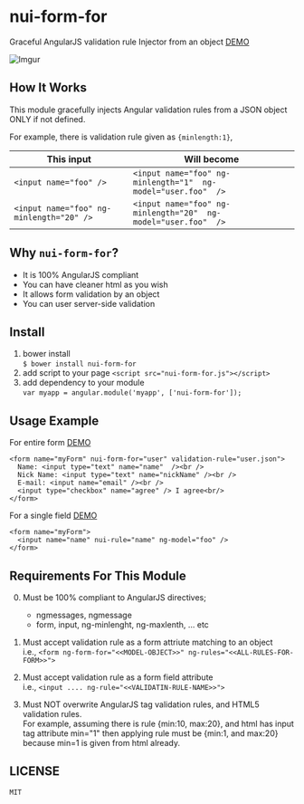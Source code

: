 nui-form-for
===========

Graceful AngularJS validation rule Injector from an object
 [DEMO](https://rawgit.com/allenhwkim/nui-form-for/master/testapp/simple.html)
 
 ![Imgur](http://i.imgur.com/tQS4sQk.png?2)

How It Works
------------
This module gracefully injects Angular validation rules from a JSON object ONLY if not defined.

For example, there is validation rule given as `{minlength:1}`,  

This input  | Will become
------------- | -------------
`<input name="foo" />` | `<input name="foo" ng-minlength="1"  ng-model="user.foo"  />`    
`<input name="foo" ng-minlength="20" />` | `<input name="foo" ng-minlength="20"  ng-model="user.foo"  />`


Why `nui-form-for`?
--------------------

   * It is 100% AngularJS compliant
   * You can have cleaner html as you wish
   * It allows form validation by an object
   * You can user server-side validation

Install
--------

  1. bower install  
     `$ bower install nui-form-for`
  2. add script to your page 
     `<script src="nui-form-for.js"></script>`
  3. add dependency to your module  
     `var myapp = angular.module('myapp', ['nui-form-for']);`

Usage Example
--------------

  For entire form  [DEMO](https://rawgit.com/allenhwkim/nui-form-for/master/testapp/simple.html)

    <form name="myForm" nui-form-for="user" validation-rule="user.json">
      Name: <input type="text" name="name"  /><br />
      Nick Name: <input type="text" name="nickName" /><br />
      E-mail: <input name="email" /><br />
      <input type="checkbox" name="agree" /> I agree<br/>
    </form>

  For a single field [DEMO](https://rawgit.com/allenhwkim/nui-form-for/master/testapp/simple-inline.html)

    <form name="myForm">
      <input name="name" nui-rule="name" ng-model="foo" />
    </form>

Requirements For This Module
------------------------------

  0. Must be 100% compliant to AngularJS directives;
     * ngmessages, ngmessage
     * form, input, ng-minlenght, ng-maxlenth, ... etc

  1. Must accept validation rule as a form attriute matching to an object  
    i.e., `<form ng-form-for="<<MODEL-OBJECT>>" ng-rules="<<ALL-RULES-FOR-FORM>>">`  

  2. Must accept validation rule as a form field attribute  
     i.e.,  `<input .... ng-rule="<<VALIDATIN-RULE-NAME>>">`

  3. Must NOT overwrite AngularJS tag validation rules, and HTML5 validation rules.   
     For example, assuming there is rule {min:10, max:20}, and html has input tag attribute min="1"
     then applying rule must be {min:1, and max:20} because min=1 is given from html already.

LICENSE
--------
    MIT 
